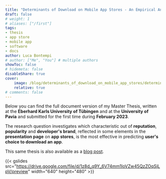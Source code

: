 ```yaml
---
title: "Determinants of Download on Mobile App Stores - An Empirical Analysis"
draft: false
# weight: 1
# aliases: ["/first"]
tags: 
- thesis
- app store
- mobile app
- software
- docs
author: Luca Bontempi
# author: ["Me", "You"] # multiple authors
showToc: false
# hidemeta: false
disableShare: true
cover:
    image: /blog/determinants_of_download_on_mobile_app_stores/determinants_of_download_on_mobile_app_stores_1.webp
    relative: true
# comments: false
---
```


Below you can find the full document version of my Master Thesis, written at the **Eberhard Karls University of Tübingen** and at the **University of Pavia** and submitted for the first time during **February 2023**. 

The research question investigates which characteristic out of **reputation**, **popularity** and **developer's brand**, reflected in some elements in the **presentation page** on **app stores**, is the most effective in predicting **user's choice to download an app**.

This same thesis is also available as a [blog post](https://lucabontempi.com/blog/determinants_of_download_on_mobile_app_stores/ "Determinants of Download on Mobile App Stores - An Empirical Analysis").

{{< gslides src="https://drive.google.com/file/d/1z8d_q9Y_6V74mm1IoVZw45QzZOqSjLpV/preview" width="640" height="480" >}}